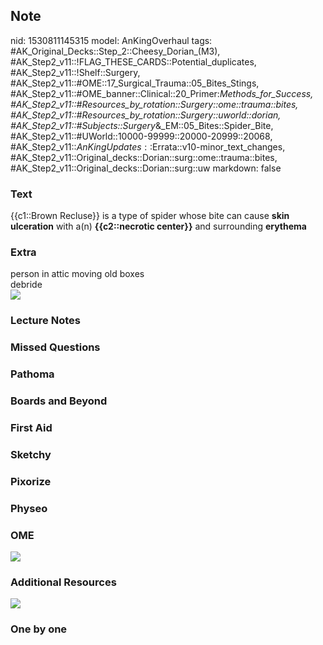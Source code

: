 ## Note
nid: 1530811145315
model: AnKingOverhaul
tags: #AK_Original_Decks::Step_2::Cheesy_Dorian_(M3), #AK_Step2_v11::!FLAG_THESE_CARDS::Potential_duplicates, #AK_Step2_v11::!Shelf::Surgery, #AK_Step2_v11::#OME::17_Surgical_Trauma::05_Bites_Stings, #AK_Step2_v11::#OME_banner::Clinical::20_Primer:_Methods_for_Success, #AK_Step2_v11::#Resources_by_rotation::Surgery::ome::trauma::bites, #AK_Step2_v11::#Resources_by_rotation::Surgery::uworld::dorian, #AK_Step2_v11::#Subjects::Surgery_&_EM::05_Bites::Spider_Bite, #AK_Step2_v11::#UWorld::10000-99999::20000-20999::20068, #AK_Step2_v11::$AnKingUpdates::$Errata::v10-minor_text_changes, #AK_Step2_v11::Original_decks::Dorian::surg::ome::trauma::bites, #AK_Step2_v11::Original_decks::Dorian::surg::uw
markdown: false

### Text
{{c1::Brown Recluse}} is a type of spider whose bite can cause
<b>skin ulceration</b> with a(n) <b>{{c2::necrotic center}}</b> and
surrounding <b>erythema</b>

### Extra
<div>
  person in attic moving old boxes
</div>
<div>
  debride
</div><img src="paste-646676045889537.jpg">

### Lecture Notes


### Missed Questions


### Pathoma


### Boards and Beyond


### First Aid


### Sketchy


### Pixorize


### Physeo


### OME
<div class="ome-widget">
  <a href="https://onlinemeded.org/spa/surgery?ref=anki"><img src=
  "_OME_AnkiFlashcards_Topic_6.png"></a>
</div>

### Additional Resources
<img class="" src="4453-4474-10729-25040.jpg" style="">

### One by one

